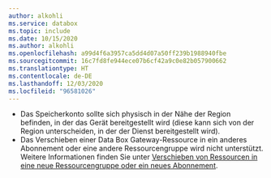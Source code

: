 ```yaml
---
author: alkohli
ms.service: databox
ms.topic: include
ms.date: 10/15/2020
ms.author: alkohli
ms.openlocfilehash: a99d4f6a3957ca5dd4d07a50ff239b1988940fbe
ms.sourcegitcommit: 16c7fd8fe944ece07b6cf42a9c0e82b057900662
ms.translationtype: HT
ms.contentlocale: de-DE
ms.lasthandoff: 12/03/2020
ms.locfileid: "96581026"
---
```

- Das Speicherkonto sollte sich physisch in der Nähe der Region befinden, in der das Gerät bereitgestellt wird (diese kann sich von der Region unterscheiden, in der der Dienst bereitgestellt wird).
- Das Verschieben einer Data Box Gateway-Ressource in ein anderes Abonnement oder eine andere Ressourcengruppe wird nicht unterstützt. Weitere Informationen finden Sie unter [Verschieben von Ressourcen in eine neue Ressourcengruppe oder ein neues Abonnement](https://docs.microsoft.com/azure/azure-resource-manager/resource-group-move-resources).
